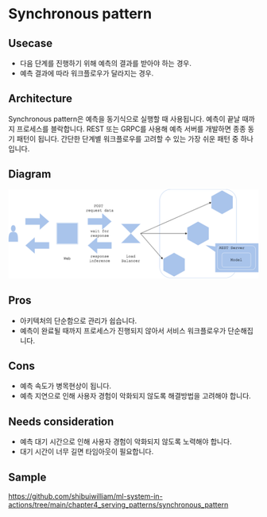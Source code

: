 # Synchronous pattern

## Usecase
- 다음 단계를 진행하기 위해 예측의 결과를 받아야 하는 경우.
- 예측 결과에 따라 워크플로우가 달라지는 경우.

## Architecture
Synchronous pattern은 예측을 동기식으로 실행할 때 사용됩니다. 예측이 끝날 때까지 프로세스를 블락합니다. REST 또는 GRPC를 사용해 예측 서버를 개발하면 종종 동기 패턴이 됩니다. 간단한 단계별 워크플로우를 고려할 수 있는 가장 쉬운 패턴 중 하나입니다.

## Diagram
![diagram](diagram.png)

## Pros
- 아키텍처의 단순함으로 관리가 쉽습니다.
- 예측이 완료될 때까지 프로세스가 진행되지 않아서 서비스 워크플로우가 단순해집니다.

## Cons
- 예측 속도가 병목현상이 됩니다.
- 예측 지연으로 인해 사용자 경험이 악화되지 않도록 해결방법을 고려해야 합니다.

## Needs consideration
- 예측 대기 시간으로 인해 사용자 경험이 악화되지 않도록 노력해야 합니다.
- 대기 시간이 너무 길면 타임아웃이 필요합니다.

## Sample
https://github.com/shibuiwilliam/ml-system-in-actions/tree/main/chapter4_serving_patterns/synchronous_pattern
